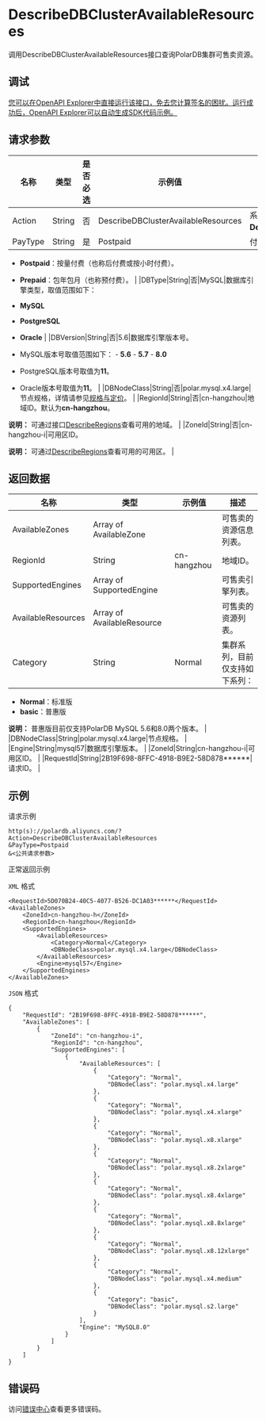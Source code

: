 # DescribeDBClusterAvailableResources

调用DescribeDBClusterAvailableResources接口查询PolarDB集群可售卖资源。

## 调试

[您可以在OpenAPI Explorer中直接运行该接口，免去您计算签名的困扰。运行成功后，OpenAPI Explorer可以自动生成SDK代码示例。](https://api.aliyun.com/#product=polardb&api=DescribeDBClusterAvailableResources&type=RPC&version=2017-08-01)

## 请求参数

|名称|类型|是否必选|示例值|描述|
|--|--|----|---|--|
|Action|String|否|DescribeDBClusterAvailableResources|系统规定参数，取值：**DescribeDBClusterAvailableResources**。 |
|PayType|String|是|Postpaid|付费类型，取值范围如下：

 -   **Postpaid**：按量付费（也称后付费或按小时付费）。
-   **Prepaid**：包年包月（也称预付费）。 |
|DBType|String|否|MySQL|数据库引擎类型，取值范围如下：

 -   **MySQL**
-   **PostgreSQL**
-   **Oracle** |
|DBVersion|String|否|5.6|数据库引擎版本号。

 -   MySQL版本号取值范围如下：
    -   **5.6**
    -   **5.7**
    -   **8.0**
-   PostgreSQL版本号取值为**11**。
-   Oracle版本号取值为**11**。 |
|DBNodeClass|String|否|polar.mysql.x4.large|节点规格，详情请参见[规格与定价](~~68498~~)。 |
|RegionId|String|否|cn-hangzhou|地域ID。默认为**cn-hangzhou**。

 **说明：** 可通过接口[DescribeRegions](~~98041~~)查看可用的地域。 |
|ZoneId|String|否|cn-hangzhou-i|可用区ID。

 **说明：** 可通过[DescribeRegions](~~98041~~)查看可用的可用区。 |

## 返回数据

|名称|类型|示例值|描述|
|--|--|---|--|
|AvailableZones|Array of AvailableZone| |可售卖的资源信息列表。 |
|RegionId|String|cn-hangzhou|地域ID。 |
|SupportedEngines|Array of SupportedEngine| |可售卖引擎列表。 |
|AvailableResources|Array of AvailableResource| |可售卖的资源列表。 |
|Category|String|Normal|集群系列，目前仅支持如下系列：

 -   **Normal**：标准版
-   **basic**：普惠版

**说明：** 普惠版目前仅支持PolarDB MySQL 5.6和8.0两个版本。 |
|DBNodeClass|String|polar.mysql.x4.large|节点规格。 |
|Engine|String|mysql57|数据库引擎版本。 |
|ZoneId|String|cn-hangzhou-i|可用区ID。 |
|RequestId|String|2B19F698-8FFC-4918-B9E2-58D878\*\*\*\*\*\*|请求ID。 |

## 示例

请求示例

```
http(s)://polardb.aliyuncs.com/?Action=DescribeDBClusterAvailableResources
&PayType=Postpaid
&<公共请求参数>
```

正常返回示例

`XML` 格式

```
<RequestId>5D070B24-40C5-4077-B526-DC1A03******</RequestId>
<AvailableZones>
    <ZoneId>cn-hangzhou-h</ZoneId>
    <RegionId>cn-hangzhou</RegionId>
    <SupportedEngines>
        <AvailableResources>
            <Category>Normal</Category>
            <DBNodeClass>polar.mysql.x4.large</DBNodeClass>
        </AvailableResources>
        <Engine>mysql57</Engine>
    </SupportedEngines>
</AvailableZones>
```

`JSON` 格式

```
{
	"RequestId": "2B19F698-8FFC-4918-B9E2-58D878******",
	"AvailableZones": [
		{
			"ZoneId": "cn-hangzhou-i",
			"RegionId": "cn-hangzhou",
			"SupportedEngines": [
				{
					"AvailableResources": [
						{
							"Category": "Normal",
							"DBNodeClass": "polar.mysql.x4.large"
						},
						{
							"Category": "Normal",
							"DBNodeClass": "polar.mysql.x4.xlarge"
						},
						{
							"Category": "Normal",
							"DBNodeClass": "polar.mysql.x8.xlarge"
						},
						{
							"Category": "Normal",
							"DBNodeClass": "polar.mysql.x8.2xlarge"
						},
						{
							"Category": "Normal",
							"DBNodeClass": "polar.mysql.x8.4xlarge"
						},
						{
							"Category": "Normal",
							"DBNodeClass": "polar.mysql.x8.8xlarge"
						},
						{
							"Category": "Normal",
							"DBNodeClass": "polar.mysql.x8.12xlarge"
						},
						{
							"Category": "Normal",
							"DBNodeClass": "polar.mysql.x4.medium"
						},
						{
							"Category": "basic",
							"DBNodeClass": "polar.mysql.s2.large"
						}
					],
					"Engine": "MySQL8.0"
				}
			]
		}
	]
}
```

## 错误码

访问[错误中心](https://error-center.alibabacloud.com/status/product/polardb)查看更多错误码。

